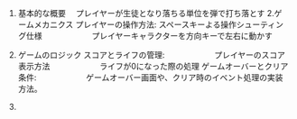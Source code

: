1. 基本的な概要
　プレイヤーが生徒となり落ちる単位を弾で打ち落とす
2.ゲームメカニクス
プレイヤーの操作方法:
           スペースキーよる操作シューティング仕様
　　　　　　プレイヤーキャラクターを方向キーで左右に動かす   
3. ゲームのロジック
スコアとライフの管理:
　　　　　　プレイヤーのスコア表示方法
　　　　　　ライフが0になった際の処理
ゲームオーバーとクリア条件:
　　　　　　ゲームオーバー画面や、クリア時のイベント処理の実装方法。

5. 
